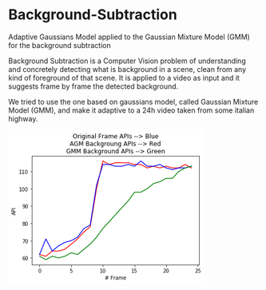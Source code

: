 # Background-Subtraction
Adaptive Gaussians Model applied to the Gaussian Mixture Model (GMM) for the background subtraction

Background Subtraction is a Computer Vision problem
of understanding and concretely detecting what is
background in a scene, clean from any kind of
foreground of that scene. It is applied to a video as input
and it suggests frame by frame the detected background.

We tried to use the one
based on gaussians model, called Gaussian Mixture
Model (GMM), and make it adaptive to a 24h video taken from 
some italian highway.

![Comparison of API(Average Pixel Intensity) relatives to AGM - GMM - Original frame](https://github.com/daniele21/Background-Subtraction/blob/master/Results/GMM%2CAGM_sunrise_trend.png)
